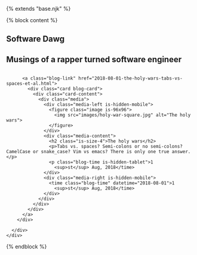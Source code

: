 {% extends "base.njk" %}

{% block content %}

  <section class="hero is-info is-medium is-bold">
    <div class="hero-body">
      <div class="container has-text-centered">
        <h1 class="title">Software Dawg</h1>
        <h2 class="subtitle">
          Musings of a rapper turned software engineer
        </h2>
      </div>
    </div>
  </section>

  <section class="articles">
    <div class="container">
      <div class="columns">
        <div class="column is-10-mobile is-offset-1-mobile is-8 is-offset-2">

          <a class="blog-link" href="2018-08-01-the-holy-wars-tabs-vs-spaces-et-al.html">
            <div class="card blog-card">
              <div class="card-content">
                <div class="media">
                  <div class="media-left is-hidden-mobile">
                    <figure class="image is-96x96">
                      <img src="images/holy-war-square.jpg" alt="The holy wars">
                    </figure>
                  </div>
                  <div class="media-content">
                    <h2 class="is-size-4">The holy wars</h2>
                    <p>Tabs vs. spaces? Semi-colons or no semi-colons? CamelCase or snake_case? Vim vs emacs? There is only one true answer.</p>
                    <p class="blog-time is-hidden-tablet">1
                      <sup>st</sup> Aug, 2018</time>
                  </div>
                  <div class="media-right is-hidden-mobile">
                    <time class="blog-time" datetime="2018-08-01">1
                      <sup>st</sup> Aug, 2018</time>
                  </div>
                </div>
              </div>
            </div>
          </a>
        </div>

      </div>
    </div>
  </section>
{% endblock %}
